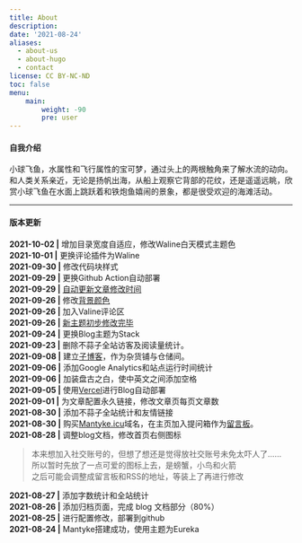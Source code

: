 ```yaml
---
title: About
description: 
date: '2021-08-24'
aliases:
  - about-us
  - about-hugo
  - contact
license: CC BY-NC-ND
toc: false
menu:
    main: 
        weight: -90
        pre: user
---
```


#### 自我介绍

小球飞鱼，水属性和飞行属性的宝可梦，通过头上的两根触角来了解水流的动向。和人类关系亲近，无论是扬帆出海，从船上观察它背部的花纹，还是遥遥远眺，欣赏小球飞鱼在水面上跳跃着和铁炮鱼嬉闹的景象，都是很受欢迎的海滩活动。

---
#### 版本更新

**2021-10-02 |** 增加目录宽度自适应，修改Waline白天模式主题色     
**2021-10-01 |** 更换评论插件为Waline    
**2021-09-30 |** 修改代码块样式  
**2021-09-29 |** 更换Github Action自动部署   
**2021-09-29 |** [自动更新文章修改时间](https://mantyke.icu/2021/47a5331b/)   
**2021-09-26 |** 修改[背景颜色](https://mantyke.icu/2021/a08f1963/)  
**2021-09-26 |** 加入Valine评论区     
**2021-09-26 |** [新主题初步修改完毕](https://mantyke.icu/2021/f9f0ec87/)     
**2021-09-24 |** 更换Blog主题为Stack  
**2021-09-23 |** 删除不蒜子全站访客及阅读量统计。  
**2021-09-08 |** 建立[子博客](https://ink.mantyke.icu)，作为杂货铺与仓储间。  
**2021-09-06 |** 添加Google Analytics和站点运行时间统计  
**2021-09-06 |** 加装盘古之白，使中英文之间添加空格  
**2021-09-05 |** 使用[Vercel](https://vercel.com/dashboard)进行Blog自动部署  
**2021-09-01 |** 为文章配置永久链接，修改文章页每页文章数  
**2021-08-30 |** 添加不蒜子全站统计和友情链接  
**2021-08-30 |** 购买[Mantyke.icu](https://mantyke.icu)域名，在主页加入提问箱作为[留言板](https://box.n3ko.co/_/Mantyke)。  
**2021-08-28 |** 调整blog文档，修改首页右侧图标  
> 本来想加入社交账号的，但想了想还是觉得放社交账号未免太吓人了……  
> 所以暂时先放了一点可爱的图标上去，是螃蟹，小鸟和火箭  
> 之后可能会调整成留言板和RSS的地址，等装上了再进行修改  

**2021-08-27 |** 添加字数统计和全站统计  
**2021-08-26 |** 添加归档页面，完成 blog 文档部分（80%）  
**2021-08-25 |** 进行配置修改，部署到github    
**2021-08-24 |** Mantyke搭建成功，使用主题为Eureka

<br/>  

